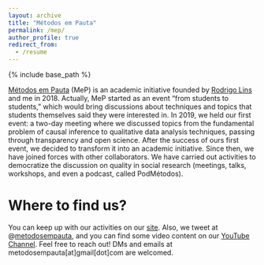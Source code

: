 ```yaml
---
layout: archive
title: "Métodos em Pauta"
permalink: /mep/
author_profile: true
redirect_from:
  - /resume
---
```


{% include base_path %}

[Métodos em Pauta](http://www.metodosempauta.com/) (MeP) is an academic initiative founded by [Rodrigo Lins](https://rodrigoplins.wordpress.com/) and me in 2018. 
Actually, MeP started as an event “from students to students,” which would bring discussions about techniques and topics that students themselves said they were interested in. 
In 2019, we held our first event: a two-day meeting where we discussed topics from the fundamental problem of causal inference to qualitative data analysis techniques, passing through transparency and open science. After the success of ours first event, we decided to transform it into an academic initiative. Since then, we have joined forces with other collaborators. We have carried out activities to democratize the discussion on quality in social research (meetings, talks, workshops, and even a podcast, called PodMétodos). 


Where to find us?
======
You can keep up with our activities on our [site](http://www.metodosempauta.com/). Also, we tweet at @[metodosempauta](https://twitter.com/metodosempauta), and you can find some video content on our [YouTube Channel](https://www.youtube.com/metodosempauta). 
Feel free to reach out! DMs and emails at metodosempauta[at]gmail[dot]com are welcomed. 
